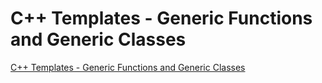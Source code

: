# C++ Templates - Generic Functions and Generic Classes
[C++ Templates - Generic Functions and Generic Classes](https://aiwithcloud.com/2022/09/15/c_templates___generic_functions_and_generic_classes/)